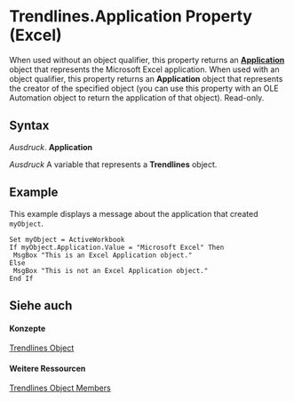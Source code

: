 
# Trendlines.Application Property (Excel)

When used without an object qualifier, this property returns an  **[Application](19b73597-5cf9-4f56-8227-b5211f657f6f.md)** object that represents the Microsoft Excel application. When used with an object qualifier, this property returns an **Application** object that represents the creator of the specified object (you can use this property with an OLE Automation object to return the application of that object). Read-only.


## Syntax

 _Ausdruck_. **Application**

 _Ausdruck_ A variable that represents a **Trendlines** object.


## Example

This example displays a message about the application that created  `myObject`.


```
Set myObject = ActiveWorkbook 
If myObject.Application.Value = "Microsoft Excel" Then 
 MsgBox "This is an Excel Application object." 
Else 
 MsgBox "This is not an Excel Application object." 
End If
```


## Siehe auch


#### Konzepte


[Trendlines Object](752cde45-c628-7550-6c88-07405821e348.md)
#### Weitere Ressourcen


[Trendlines Object Members](http://msdn.microsoft.com/library/3d9e89b0-a943-7ff7-2e5f-cdcf7abcc0b5%28Office.15%29.aspx)